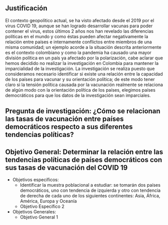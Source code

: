 ## Justificación
El contexto geopolítico actual, se ha visto afectado desde el 2019 por el virus COVID 19, aunque se han logrado desarrollar vacunas para poder contener el virus, estos últimos 2 años nos han revelado las diferencias políticas en el mundo y como éstas pueden afectar negativamente la relación entre países e internamente conflictos entre miembros de una misma comunidad; un ejemplo acorde a la situación descrita anteriormente es el contexto colombiano y como la pandemia ha causado una mayor división política en un país ya afectado por la polarización, cabe aclarar que hemos decidido no realizar la investigación en Colombia para mantener la imparcialidad de la investigación. La investigación se realiza puesto que consideramos necesario identificar si existe una relación entre la capacidad de los países para vacunar y su orientación política; de este modo tener claro si la tensión política causada por la vacunación realmente se relaciona de algún modo con la orientación política de los países, elegimos países democráticos para que los datos de la investigación sean imparciales.  

## **Pregunta de investigación:** ¿Cómo se relacionan las tasas de vacunación entre países democráticos respecto a sus diferentes tendencias políticas?

## **Objetivo General:** Determinar la relación entre las tendencias políticas de países democráticos con sus tasas de vacunación del COVID 19

* Objetivos específicos: 
    * Identificar la muestra poblacional a estudiar: se tomarán dos países democráticos, uno con tendencia de izquierda y otro con tendencia de derecha de cada uno de los siguientes continentes: Asia, África, América, Europa y Oceanía
    * Objetivo Específico 2
* Objetivos Generales: 
    * Objetivo General 1
